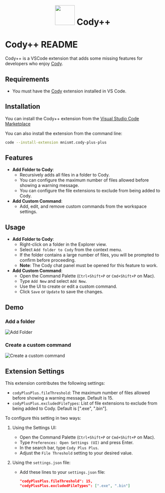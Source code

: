 <div align=center>

# <img src="https://i.imgur.com/vgcnIwy.png" width="64">  Cody++

</div>

# Cody++ README

Cody++ is a VSCode extension that adds some missing features for developers who enjoy [Cody](https://sourcegraph.com/cody).

## Requirements

- You must have the [Cody](https://marketplace.visualstudio.com/items?itemName=sourcegraph.cody-ai) extension installed in VS Code.

## Installation

You can install the Cody++ extension from the [Visual Studio Code Marketplace](https://marketplace.visualstudio.com/items?itemName=mnismt.cody-plus-plus)

You can also install the extension from the command line:

```sh
code --install-extension mnismt.cody-plus-plus
```

## Features

- **Add Folder to Cody**:
  - Recursively adds all files in a folder to Cody.
  - You can configure the maximum number of files allowed before showing a warning message.
  - You can configure the file extensions to exclude from being added to Cody.
- **Add Custom Command**:
  - Add, edit, and remove custom commands from the workspace settings.

## Usage

- **Add Folder to Cody**:
  - Right-click on a folder in the Explorer view.
  - Select `Add folder to Cody` from the context menu.
  - If the folder contains a large number of files, you will be prompted to confirm before proceeding.
  - **Note**: The Cody chat panel must be opened for this feature to work.
- **Add Custom Command**:
  - Open the Command Palette (`Ctrl+Shift+P` or `Cmd+Shift+P` on Mac).
  - Type `Add New` and select `Add New`.
  - Use the UI to create or edit a custom command.
  - Click `Save` or `Update` to save the changes.

## Demo

### Add a folder

![Add Folder](https://github.com/mnismt/codyplusplus/assets/27861064/726ec181-b33e-484f-bbe3-ceab9d6cdda5)

### Create a custom command

![Create a custom command](https://github.com/mnismt/codyplusplus/assets/27861064/4724c351-70ce-4926-9ead-a3115b581420)

## Extension Settings

This extension contributes the following settings:

- `codyPlusPlus.fileThreshold`: The maximum number of files allowed before showing a warning message. Default is 15.
- `codyPlusPlus.excludedFileTypes`: List of file extensions to exclude from being added to Cody. Default is [".exe", ".bin"].

To configure this setting in two ways:

1. Using the Settings UI:
    - Open the Command Palette (`Ctrl+Shift+P` or `Cmd+Shift+P` on Mac).
    - Type `Preferences: Open Settings (UI)` and press Enter.
    - In the search bar, type `Cody Plus Plus`.
    - Adjust the `File Threshold` setting to your desired value.

2. Using the `settings.json` file:
    - Add these lines to your `settings.json` file:

        ```json
        "codyPlusPlus.fileThreshold": 15,
        "codyPlusPlus.excludedFileTypes": [".exe", ".bin"]
        ```

